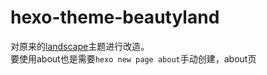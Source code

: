 # hexo-theme-beautyland
对原来的[landscape](http://hexo.io/hexo-theme-landscape/)主题进行改造。<br/>
要使用about也是需要`hexo new page about`手动创建，about页
